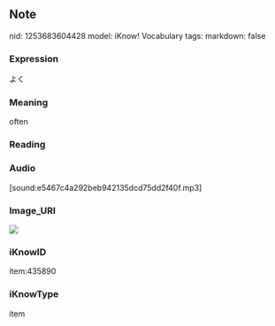 ## Note
nid: 1253683604428
model: iKnow! Vocabulary
tags: 
markdown: false

### Expression
よく

### Meaning
often

### Reading


### Audio
[sound:e5467c4a292beb942135dcd75dd2f40f.mp3]

### Image_URI
<img src="d11f6bac38921880b50f20b2860507dc.jpg">

### iKnowID
item:435890

### iKnowType
item
